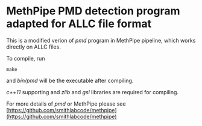 # MethPipe PMD detection program adapted for ALLC file format

This is a modified verion of *pmd* program in MethPipe pipeline, which works directly on ALLC files.

To compile, run

`make`

and *bin/pmd* will be the executable after compiling.

*c++11* supporting and *zlib* and *gsl* libraries are required for compiling.


For more details of *pmd* or MethPipe please see [https://github.com/smithlabcode/methpipe](https://github.com/smithlabcode/methpipe)
